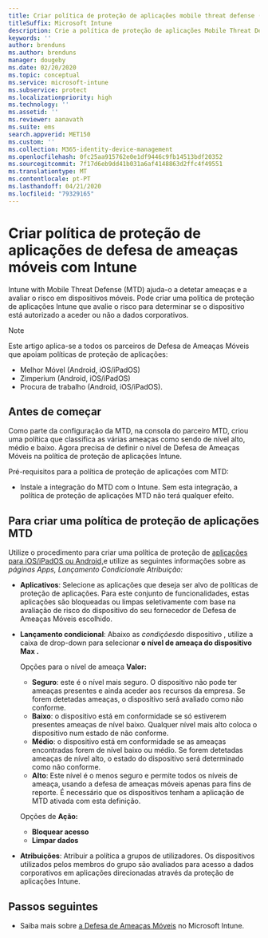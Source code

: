```yaml
---
title: Criar política de proteção de aplicações mobile threat defense (MTD) com Intune
titleSuffix: Microsoft Intune
description: Crie a política de proteção de aplicações Mobile Threat Defense (MTD) com a Microsoft Intune.
keywords: ''
author: brenduns
ms.author: brenduns
manager: dougeby
ms.date: 02/20/2020
ms.topic: conceptual
ms.service: microsoft-intune
ms.subservice: protect
ms.localizationpriority: high
ms.technology: ''
ms.assetid: ''
ms.reviewer: aanavath
ms.suite: ems
search.appverid: MET150
ms.custom: ''
ms.collection: M365-identity-device-management
ms.openlocfilehash: 0fc25aa915762e0e1df9446c9fb14513bdf20352
ms.sourcegitcommit: 7f17d6eb9dd41b031a6af4148863d2ffc4f49551
ms.translationtype: MT
ms.contentlocale: pt-PT
ms.lasthandoff: 04/21/2020
ms.locfileid: "79329165"
---
```

# <a name="create-mobile-threat-defense-app-protection-policy-with-intune"></a>Criar política de proteção de aplicações de defesa de ameaças móveis com Intune

Intune with Mobile Threat Defense (MTD) ajuda-o a detetar ameaças e a avaliar o risco em dispositivos móveis. Pode criar uma política de proteção de aplicações Intune que avalie o risco para determinar se o dispositivo está autorizado a aceder ou não a dados corporativos.

> [!NOTE]
> Este artigo aplica-se a todos os parceiros de Defesa de Ameaças Móveis que apoiam políticas de proteção de aplicações:
>
> - Melhor Móvel (Android, iOS/iPadOS)
> - Zimperium (Android, iOS/iPadOS)
> - Procura de trabalho (Android, iOS/iPadOS).

## <a name="before-you-begin"></a>Antes de começar

Como parte da configuração da MTD, na consola do parceiro MTD, criou uma política que classifica as várias ameaças como sendo de nível alto, médio e baixo. Agora precisa de definir o nível de Defesa de Ameaças Móveis na política de proteção de aplicações Intune.

Pré-requisitos para a política de proteção de aplicações com MTD:

- Instale a integração do MTD com o Intune. Sem esta integração, a política de proteção de aplicações MTD não terá qualquer efeito.

## <a name="to-create-an-mtd-app-protection-policy"></a>Para criar uma política de proteção de aplicações MTD

Utilize o procedimento para criar uma política de proteção de [aplicações para iOS/iPadOS ou Android,](../apps/app-protection-policies.md#app-protection-policies-for-iosipados-and-android-apps)e utilize as seguintes informações sobre as *páginas Apps,* *Lançamento Condicional*e *Atribuição:*

- **Aplicativos**: Selecione as aplicações que deseja ser alvo de políticas de proteção de aplicações. Para este conjunto de funcionalidades, estas aplicações são bloqueadas ou limpas seletivamente com base na avaliação de risco do dispositivo do seu fornecedor de Defesa de Ameaças Móveis escolhido.
- **Lançamento condicional**: Abaixo as *condições*do dispositivo , utilize a caixa de drop-down para selecionar **o nível de ameaça do dispositivo Max .**

  Opções para o nível de ameaça **Valor:**

  - **Seguro**: este é o nível mais seguro. O dispositivo não pode ter ameaças presentes e ainda aceder aos recursos da empresa. Se forem detetadas ameaças, o dispositivo será avaliado como não conforme.
  - **Baixo**: o dispositivo está em conformidade se só estiverem presentes ameaças de nível baixo. Qualquer nível mais alto coloca o dispositivo num estado de não conforme.
  - **Médio**: o dispositivo está em conformidade se as ameaças encontradas forem de nível baixo ou médio. Se forem detetadas ameaças de nível alto, o estado do dispositivo será determinado como não conforme.
  - **Alto**: Este nível é o menos seguro e permite todos os níveis de ameaça, usando a defesa de ameaças móveis apenas para fins de reporte. É necessário que os dispositivos tenham a aplicação de MTD ativada com esta definição.

  Opções de **Ação:**

  - **Bloquear acesso**
  - **Limpar dados**

- **Atribuições**: Atribuir a política a grupos de utilizadores.  Os dispositivos utilizados pelos membros do grupo são avaliados para acesso a dados corporativos em aplicações direcionadas através da proteção de aplicações Intune.

## <a name="next-steps"></a>Passos seguintes

- Saiba mais sobre [a Defesa de Ameaças Móveis](mobile-threat-defense.md) no Microsoft Intune.
